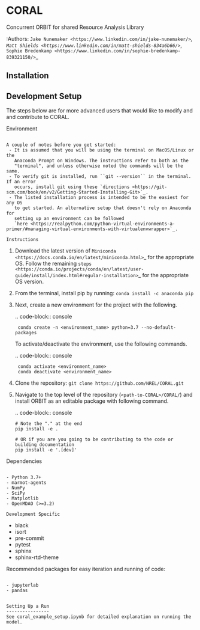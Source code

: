 CORAL
=====

Concurrent ORBIT for shared Resource Analysis Library


:Authors: `Jake Nunemaker <https://www.linkedin.com/in/jake-nunemaker/>`_, `Matt Shields <https://www.linkedin.com/in/matt-shields-834a6b66/>`_, `Sophie Bredenkamp <https://www.linkedin.com/in/sophie-bredenkamp-839321150/>`_


Installation
------------



Development Setup
-----------------

The steps below are for more advanced users that would like to modify and
and contribute to CORAL.

Environment
~~~~~~~~~~~

A couple of notes before you get started:
 - It is assumed that you will be using the terminal on MacOS/Linux or the
   Anaconda Prompt on Windows. The instructions refer to both as the
   "terminal", and unless otherwise noted the commands will be the same.
 - To verify git is installed, run ``git --version`` in the terminal. If an error
   occurs, install git using these `directions <https://git-scm.com/book/en/v2/Getting-Started-Installing-Git>`_.
 - The listed installation process is intended to be the easiest for any OS
   to get started. An alternative setup that doesn't rely on Anaconda for
   setting up an environment can be followed
   `here <https://realpython.com/python-virtual-environments-a-primer/#managing-virtual-environments-with-virtualenvwrapper>`_.

Instructions
~~~~~~~~~~~~

1. Download the latest version of `Miniconda <https://docs.conda.io/en/latest/miniconda.html>`_
   for the appropriate OS. Follow the remaining `steps <https://conda.io/projects/conda/en/latest/user-guide/install/index.html#regular-installation>`_
   for the appropriate OS version.
2. From the terminal, install pip by running: ``conda install -c anaconda pip``
3. Next, create a new environment for the project with the following.

    .. code-block:: console

        conda create -n <environment_name> python=3.7 --no-default-packages

   To activate/deactivate the environment, use the following commands.

    .. code-block:: console

        conda activate <environment_name>
        conda deactivate <environment_name>

4. Clone the repository:
   ``git clone https://github.com/NREL/CORAL.git``
5. Navigate to the top level of the repository
   (``<path-to-CORAL>/CORAL/``) and install ORBIT as an editable package
   with following command.

    .. code-block:: console

       # Note the "." at the end
       pip install -e .

       # OR if you are you going to be contributing to the code or building documentation
       pip install -e '.[dev]'


Dependencies
~~~~~~~~~~~~

- Python 3.7+
- marmot-agents
- NumPy
- SciPy
- Matplotlib
- OpenMDAO (>=3.2)

Development Specific
~~~~~~~~~~~~~~~~~~~~

- black
- isort
- pre-commit
- pytest
- sphinx
- sphinx-rtd-theme


Recommended packages for easy iteration and running of code:
~~~~~~~~~~~~~~~~~~~~~~~~~~~~~~~~~~~~~~~~~~~~~~~~~~~~~~~~~~~~

- jupyterlab
- pandas


Setting Up a Run
----------------
See coral_example_setup.ipynb for detailed explanation on running the model.


